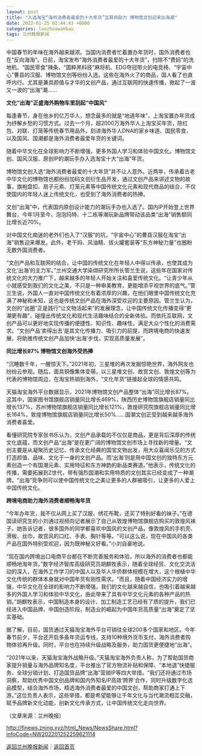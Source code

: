 ```yaml
---
layout: post
title: "入选淘宝“海外消费者最爱的十大年货”互联网助力 博物馆文创迎来出海潮"
date: 2022-01-25 02:44:43 +0800
categories: lanzhouwanbao
tags: 兰州晚报新闻
---
```

<p>中国春节的年味在海外越来越浓。当国内消费者忙着置办年货时，国外消费者也在“反向海淘”。日前，淘宝发布“海外消费者最爱的十大年货”，扫除不“费妈”的洗地机、“国民零食”辣条、“国粹黑科技”麻将机、EDG夺冠带火的电竞椅、“宇宙中心”曹县的汉服、博物馆文创等纷纷入选。这些在海外火了的商品，国人看了也直呼内行。尤其是兼具颜值与才华的文创产品，通过互联网的快速传播，掀起了一波又一波的“出海”潮……</p>
 <p><strong>文化“出海”正盛海外购物车里刮起“中国风”</strong></p>
 <p>每逢春节，身在他乡的亿万华人，想念最多的就是“地道年味”，上淘宝置办年货成为纾解乡愁的习惯方式。过去一个月，超2000万海外华人上淘宝买年货，除红包、对联、灯笼等传统春节用品外，刻进海外华人DNA的家乡味道、国民零食，以及国风、国潮都是海外消费者最爱年货的关键词。</p>
 <p>随着中华文化在全球影响力不断增强，更多外国人学习和体验中国文化。博物馆文创、国风汉服、原创IP的潮玩手办入选淘宝十大“出海”年货。</p>
 <p>博物馆文创入选“海外消费者最爱的十大年货”并不让人意外。近两年，传承着古老中华文化的博物馆也都纷纷加码文创衍生品开发，通过文创产品来讲述文物的故事，旗袍盘扣、扇子元素、灯笼元素等中国传统文化元素和现代商品的结合，不仅使国内的年轻人迷上传统文化，也受到了海外消费者的热捧。</p>
 <p>文创“出海”中，代表国内原创设计能力的潮玩手办也入选了。国内IP开始登上世界舞台，今年1月至今，泡泡玛特、十二栋等潮玩新品牌带动该品类“出海”销售额同比增长近70%。</p>
 <p>对中国文化痴迷的老外们也入了“汉服”的坑，“宇宙中心”的曹县汉服在淘宝“出海”销售迎来爆发。此外，老干妈、风油精、拔火罐套装等“东方神秘力量”也圈粉无数外国消费者。</p>
 <p>“文创产品和互联网的结合，让中国的传统文化在年轻人中得以传承，也使其成为文化‘出海’的主力军。”兰州交通大学染缬研究所所长管兰生说，这些年在国家对传统文化的大力推广下，越来越多的年轻人开始关注和喜爱传统文化。“让青少年从小就感受到我们的文化之美，不只是一种审美教育，更能增添平视世界的底气。”管兰生说，外国人一直对中国传统文化有着浓厚的兴趣，在他们眼里中国传统文化充满了神秘和未知，这也是传统文创产品在海外深受欢迎的主要原因。管兰生认为，文创的“出圈”正是践行“让文物活起来”的发展理念，让中国传统文化传播变得“更潮更有趣”，碰撞出传统文化和现代生活趣味结合的全新体验。而依托互联网，文创产品可以更好地实现传播的便捷性、知识性、趣味性，满足大众个性化的消费需求。“文创产品‘卖得出去’是其文化传播力、吸引力的前提，而跨境电商的快速发展，将助推传统文创产品加快‘出海’步伐，实现高质量发展”。</p>
 <p><strong>同比增长87% 博物馆文创海外受热捧</strong></p>
 <p>“沉睡数千年，一醒惊天下。”2021年初，三星堆的再次发掘惊艳世界，海外网友也纷纷云参观。随后，面具铜像集体变萌，以三星堆文创、故宫文创、敦煌文创等为代表的博物馆周边，在淘宝热销到海外，“文化年货”链接起全球的情感共鸣。</p>
 <p>天猫淘宝海外平台数据显示，2021年博物馆文创产品整体“出海”同比增长87%。这其中，国家图书馆旗舰店销量同比增长469%，陕西历史博物馆旗舰店销量同比增长137%，苏州博物馆旗舰店销量同比增长121%，敦煌研究院旗舰店销量同比增长164%，敦煌博物馆旗舰店销量同比增长50%……国潮文创正受到越来越多海外消费者喜爱。</p>
 <p>看懂研究院专家张书乐认为，文创产品承载的不仅仅是商品，更是背后深厚的传统文化底蕴，而文创产品“出海”是在更广阔的博物馆文创市场上寻找新的增量。“文创主要是从凝聚历史记忆、传承文化经典的国宝文物出发，用大众喜闻乐见的方式打造颜值、品味、文化于一身的文创产品。而‘出海’则是用中国文创的独特东方元素创造一个有国潮元素、实用特征和东方神韵的新品类赛道。”他表示，传统文化的传播，需要拓展到Z世代，带有强烈国潮和实用特质的文创其实已经变成了一种潮牌。“出海”竞争则可以使中国传统文化之美让更多的人群被吸引，让更多的人爱上中国传统文化。</p>
 <p><strong>跨境电商助力海外消费者顺畅淘年货</strong></p>
 <p>“今年办年货，我不仅从网上买了汉服、绣花布靴，还买了特别好看的袜子。”在德国读研究生的小刘通过视频向记者展示了自己从敦煌博物馆旗舰店购买的敦煌风袜子。她告诉记者，很多国外的同学都喜欢中国风的文创产品，像敦煌风的手机壳、滑板、丝巾，故宫风的口红、手表、胸针等等。“可以这么说，现在中国风的各类产品在国外特别受欢迎，因为既神秘又好看。”小刘自豪地说。</p>
 <p>“现在国内跨境出口电商平台都在不断完善服务和体验，所以海外的消费者也都能顺畅地淘年货。”数字经济智库高级研究员胡麒牧表示，随着全球经贸、文化交流活动的深入，在海外工作学习的中国人以及华人华侨群体规模在增大，这个根植中华文化传统的群体本身就对中国年货有刚性需求。“而且，随着中国经济实力的增强，中华文化在全球的影响力不断增强，我们的文化越来越自信，也吸引着越来越多的外国人学习和体验中华文化，由此带来了具有中华文化元素的各种产品的热销。”胡麒牧表示，中国制造本身的设计、加工制造工艺已经有了质的提升，我们已经进入中国品牌、中国创造阶段，制造业的崛起为中国年货高质量“出海”奠定了坚实基础。</p>
 <p>据了解，目前，国货通过天猫淘宝海外平台可销往全球200多个国家和地区。今年春节前夕，平台还开启多条年货运专线，支持10种境外货币支付，海外消费者购物体验再升级。同时，平台也在持续升级战略及服务，助力国货更便捷地“出海”。</p>
 <p>“2021年以来，天猫淘宝海外战略升级。”天猫淘宝海外负责人称，为了帮助国货商家提升销量与海外品牌知名度，平台推出了官方物流补贴和保障、“本地退”快捷服务、全球分销计划、打造国货品牌“出海”营销IP等四大举措。“我们还将通过市场洞察，帮助优秀中国文创品牌和国内外知名IP高效‘跨界’合作，同时升级数字化选品模型，结合海外市场，精选海外消费者最爱的中国文创，帮助商家打通上下游。”这位负责人表示，这些举措，都是希望能够让千年文化与当代潮流相互交融，赋予品牌新文化动能，创新文化传承方式，让中国传统文化走向世界。</p><p class="em_media">（文章来源：兰州晚报）</p>

<http://finews.zning.xyz/html_News/NewsShare.html?infoCode=NW202201252259621114>

[返回兰州晚报新闻](//finews.withounder.com/category/lanzhouwanbao.html)｜[返回首页](//finews.withounder.com/)